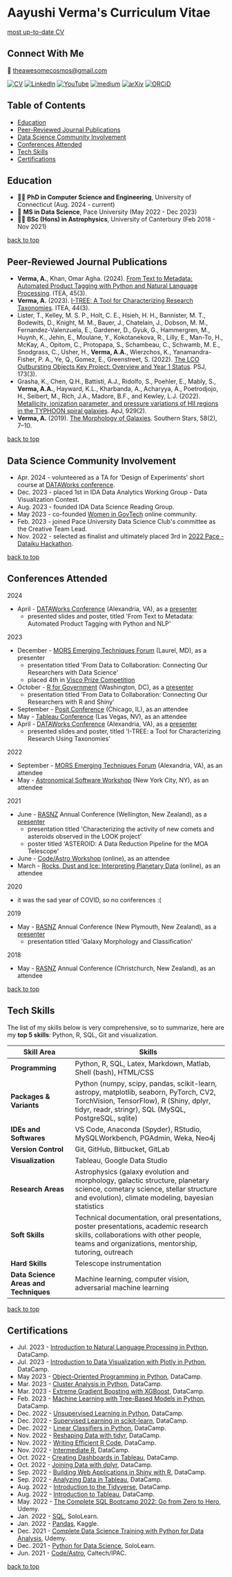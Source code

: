 # Aayushi Verma's Curriculum Vitae

[most up-to-date CV](https://www.aayushiverma.com/cv/)

## Connect With Me

:incoming_envelope: theawesomecosmos@gmail.com

[![CV](https://img.shields.io/badge/-my%20resume-blueviolet)](https://github.com/awesomecosmos/Aayushi-Verma-CV)
[![LinkedIn](https://img.shields.io/static/v1?message=LinkedIn&logo=linkedin&labelColor=0A66C2&color=0A66C2&logoColor=white&label=%20)](https://linkedin.com/in/aayushi-verma) 
[![YouTube](https://img.shields.io/static/v1?message=YouTube&logo=youtube&labelColor=FF0000&color=FF0000&logoColor=white&label=%20)](https://www.youtube.com/channel/UClS-R630xWKrukXSDTypAVg)
[![medium](https://img.shields.io/static/v1?message=Medium&logo=medium&labelColor=000000&color=000000&logoColor=white&label=%20)](https://medium.com/@aayushi_verma)
[![arXiv](https://img.shields.io/static/v1?message=arXiv&logo=arxiv&labelColor=B31B1B&color=B31B1B&logoColor=white&label=%20)](https://arxiv.org/search/?searchtype=author&query=Verma%2C+A+A)
[![ORCiD](https://img.shields.io/static/v1?message=ORCiD&logo=orcid&labelColor=A6CE39&color=A6CE39&logoColor=white&label=%20)](https://orcid.org/0000-0003-2396-4569)

## Table of Contents
  * [Education](#education)
  * [Peer-Reviewed Journal Publications](#peer-reviewed-journal-publications)
  * [Data Science Community Involvement](#data-science-community-involvement)
  * [Conferences Attended](#conferences-attended)
  * [Tech Skills](#tech-skills)
  * [Certifications](#certifications)

## Education
- :woman_technologist: **PhD in Computer Science and Engineering**, University of Connecticut (Aug. 2024 - current)
- :memo: **MS in Data Science**, Pace University (May 2022 - Dec 2023)
- :woman_student: **BSc (Hons) in Astrophysics**, University of Canterbury (Feb 2018 - Nov 2021)
  
[back to top](#table-of-contents)

## Peer-Reviewed Journal Publications
- **Verma, A.**, Khan, Omar Agha. (2024). [From Text to Metadata: Automated Product Tagging with Python and Natural Language Processing](https://itea.org/journals/volume-45-3/from-text-to-metadata-automated-product-tagging-with-python-and-natural-language-processing/). ITEA, 45(3).
- **Verma, A.** (2023). [I-TREE: A Tool for Characterizing Research Taxonomies](https://itea.org/journals/volume-44-3/I-Tree-A-Tool-for-characterizing-research-using-taxonomies/). ITEA, 44(3).
- Lister, T., Kelley, M. S. P., Holt, C. E., Hsieh, H. H., Bannister, M. T., Bodewits, D., Knight, M. M., Bauer, J., Chatelain, J., Dobson, M. M., Fernandez-Valenzuela, E., Gardener, D., Gyuk, G., Hammergren, M., Huynh, K., Jehin, E., Moulane, Y., Kokotanekova, R., Lilly, E., Man-To, H., McKay, A., Opitom, C., Protopapa, S., Schambeau, C., Schwamb, M. E., Snodgrass, C., Usher, H., **Verma, A.A.**, Wierzchos, K., Yanamandra-Fisher, P. A., Ye, Q., Gomez, E., Greenstreet, S. (2022). [The LCO Outbursting Objects Key Project: Overview and Year 1 Status](https://iopscience.iop.org/article/10.3847/PSJ/ac7a31). PSJ, 173(3).
- Grasha, K., Chen, Q.H., Battisti, A.J., Ridolfo, S., Poehler, E., Mably, S., **Verma, A.A.**, Hayward, K.L., Kharbanda, A., Acharyya, A., Poetrodjojo, H., Seibert, M., Rich, J.A., Madore, B.F., and Kewley, L.J. (2022). [Metallicity, ionization parameter, and pressure variations of HII regions in the TYPHOON spiral galaxies](https://iopscience.iop.org/article/10.3847/1538-4357/ac5ab2). ApJ, 929(2).
- **Verma, A.** (2019). [The Morphology of Galaxies](https://www.aayushiverma.com/wp-content/uploads/2020/12/2019_publication_southern_stars.pdf). Southern Stars, 58(2), 7–10.

[back to top](#table-of-contents)

## Data Science Community Involvement
- Apr. 2024 - volunteered as a TA for 'Design of Experiments' short course at [DATAWorks conference](https://dataworks.testscience.org/).
- Dec. 2023 - placed 1st in IDA Data Analytics Working Group - Data Visualization Contest.
- Aug. 2023 - founded IDA Data Science Reading Group.
- May 2023 - co-founded [Women in GovTech](https://women-in-govtech.github.io/) online community.
- Feb. 2023 - joined Pace University Data Science Club's committee as the Creative Team Lead.
- Nov. 2022 - selected as finalist and ultimately placed 3rd in [2022 Pace - Dataiku Hackathon](https://github.com/awesomecosmos/ChocolateHackathon).

[back to top](#table-of-contents)

## Conferences Attended

2024
- April - [DATAWorks Conference](https://dataworks.testscience.org/) (Alexandria, VA), as a [presenter](https://youtu.be/dypGutz9gyg)
  - presented slides and poster, titled 'From Text to Metadata: Automated Product Tagging with Python and NLP'

2023
- December - [MORS Emerging Techniques Forum](https://www.mors.org/Events/Workshops/Emerging-Techniques-Forum) (Laurel, MD), as a presenter
  - presentation titled 'From Data to Collaboration: Connecting Our Researchers with Data Science'
  - placed 4th in [Visco Prize Competition](https://www.mors.org/Professional-Development/Prizes/Eugene-P-Visco-Prize)
- October - [R for Government](https://rstats.ai/gov) (Washington, DC), as a [presenter](https://www.youtube.com/watch?v=BDbfp5fH8Co&t=29s)
  - presentation titled 'From Data to Collaboration: Connecting Our Researchers with R and Shiny'
- September - [Posit Conference](https://posit.co/conference/) (Chicago, IL), as an attendee
- May - [Tableau Conference](https://www.salesforce.com/tableau-conference/) (Las Vegas, NV), as an attendee
- April - [DATAWorks Conference](https://dataworks.testscience.org/) (Alexandria, VA), as a [presenter](https://www.youtube.com/watch?v=u2IACflSNjg)
  - presented slides and poster, titled 'I-TREE: a Tool for Characterizing Research Using Taxonomies'

2022
- September - [MORS Emerging Techniques Forum](https://www.mors.org/Events/Workshops/Emerging-Techniques-Forum) (Alexandria, VA), as an attendee
- May - [Astronomical Software Workshop](https://code.astrodata.nyc/) (New York City, NY), as an attendee

2021
- June - [RASNZ](https://www.rasnz.org.nz/) Annual Conference (Wellington, New Zealand), as a [presenter](https://www.youtube.com/watch?v=O4_0ROGtA5w&list=LL&index=7&t=193s)
  - presentation titled 'Characterizing the activity of new comets and asteroids observed in the LOOK project'
  - poster titled 'ASTEROID: A Data Reduction Pipeline for the MOA Telescope'
- June - [Code/Astro Workshop](https://semaphorep.github.io/codeastro/) (online), as an attendee
- March - [Rocks, Dust and Ice: Interpreting Planetary Data](https://sofia-science-series.constantcontactsites.com/w1-rock-dust-and-ice) (online), as an attendee

2020
- it was the sad year of COVID, so no conferences :(

2019
- May - [RASNZ](https://www.rasnz.org.nz/) Annual Conference (New Plymouth, New Zealand), as a [presenter](https://www.youtube.com/watch?v=8e6zvK9It5U)
  - presentation titled 'Galaxy Morphology and Classification'

2018
- May - [RASNZ](https://www.rasnz.org.nz/) Annual Conference (Christchurch, New Zealand), as an attendee

[back to top](#table-of-contents)

## Tech Skills

The list of my skills below is very comprehensive, so to summarize, here are my **top 5 skills**: Python, R, SQL, Git and visualization.

| Skill Area | Skills |
| ------------- |-------------|
| **Programming** 		    | Python, R, SQL, Latex, Markdown, Matlab, Shell (bash), HTML/CSS |
| **Packages & Variants**	| Python (numpy, scipy, pandas, scikit-learn, astropy, matplotlib, seaborn, PyTorch, CV2, TorchVision, TensorFlow), R (Shiny, dplyr, tidyr, readr, stringr), SQL (MySQL, PostgreSQL, sqlite)|
| **IDEs and Softwares** 	| VS Code, Anaconda (Spyder), RStudio, MySQLWorkbench, PGAdmin, Weka, Neo4j    |
| **Version Control** 		| Git, GitHub, Bitbucket, GitLab  |
| **Visualization** 		| Tableau, Google Data Studio |
| **Research Areas** 		| Astrophysics (galaxy evolution and morphology, galactic structure, planetary science, cometary science, stellar structure and evolution), climate modeling, bayesian statistics |
| **Soft Skills** 		| Technical documentation, oral presentations, poster presentations, academic research skills, collaborations with other people, teams and organizations, mentorship, tutoring, outreach |
| **Hard Skills** 		| Telescope instrumentation |
| **Data Science Areas and Techniques** | Machine learning, computer vision, adversarial machine learning |

[back to top](#table-of-contents)

## Certifications

- Jul. 2023 - [Introduction to Natural Language Processing in Python](https://github.com/awesomecosmos/Aayushi-Verma-CV/blob/main/certificates/2023_07_nlp.pdf), DataCamp.
- Jul. 2023 - [Introduction to Data Visualization with Plotly in Python](https://github.com/awesomecosmos/Aayushi-Verma-CV/blob/main/certificates/2023_07_plotly.pdf), DataCamp.
- May 2023 - [Object-Oriented Programming in Python](https://github.com/awesomecosmos/Aayushi-Verma-CV/blob/main/certificates/2023_05_object_oriented_programming.pdf), DataCamp.
- Mar. 2023 - [Cluster Analysis in Python](https://github.com/awesomecosmos/Aayushi-Verma-CV/blob/main/certificates/2023_03_cluster_analysis.pdf), DataCamp.
- Mar. 2023 - [Extreme Gradient Boosting with XGBoost](https://github.com/awesomecosmos/Aayushi-Verma-CV/blob/main/certificates/2023_02_extreme_gradient_boosting.pdf), DataCamp.
- Feb. 2023 - [Machine Learning with Tree-Based Models in Python](https://github.com/awesomecosmos/Aayushi-Verma-CV/blob/main/certificates/2023_02_tree_based_models.pdf), DataCamp.
- Dec. 2022 - [Unsupervised Learning in Python](https://github.com/awesomecosmos/Aayushi-Verma-CV/blob/main/certificates/2022_12_unsupervised_learning.pdf), DataCamp.
- Dec. 2022 - [Supervised Learning in scikit-learn](https://github.com/awesomecosmos/Aayushi-Verma-CV/blob/main/certificates/2022_12_supervised_learning.pdf), DataCamp.
- Dec. 2022 - [Linear Classifiers in Python](https://github.com/awesomecosmos/Aayushi-Verma-CV/blob/main/certificates/2022_12_linear_classifiers.pdf), DataCamp.
- Nov. 2022 - [Reshaping Data with tidyr](https://github.com/awesomecosmos/aayushi-verma-cv/blob/main/certificates/2022_11_reshaping_data_with_tidyr.pdf), DataCamp.
- Nov. 2022 - [Writing Efficient R Code](https://github.com/awesomecosmos/aayushi-verma-cv/blob/main/certificates/2022_11_efficientR.pdf), DataCamp.
- Nov. 2022 - [Intermediate R](https://github.com/awesomecosmos/aayushi-verma-cv/blob/main/certificates/2022_11_intermediateR.pdf), DataCamp.
- Oct. 2022 - [Creating Dashboards in Tableau](https://github.com/awesomecosmos/aayushi-verma-cv/blob/main/certificates/2022_10-creating_dashboards_in_tableau.pdf), DataCamp.
- Oct. 2022 - [Joining Data with dplyr](https://github.com/awesomecosmos/aayushi-verma-cv/blob/main/certificates/2022_10-joining_data_with_dplyr.pdf), DataCamp.
- Sep. 2022 - [Building Web Applications in Shiny with R](https://github.com/awesomecosmos/aayushi-verma-cv/blob/main/certificates/2022_09_web_apps_with_shiny_in_r.pdf), DataCamp.
- Sep. 2022 - [Analyzing Data in Tableau](https://github.com/awesomecosmos/aayushi-verma-cv/blob/main/certificates/2022_09_analyzing_data_in_tableau.pdf), DataCamp.
- Aug. 2022 - [Introduction to the Tidyverse](https://github.com/awesomecosmos/aayushi-verma-cv/blob/main/certificates/2022_08_intro_to_tidyverse.pdf), DataCamp.
- Aug. 2022 - [Introduction to Tableau](https://github.com/awesomecosmos/aayushi-verma-cv/blob/main/certificates/2022_08_intro_to_tableau.pdf), DataCamp.
- May. 2022 - [The Complete SQL Bootcamp 2022: Go from Zero to Hero](https://github.com/awesomecosmos/aayushi-verma-cv/blob/main/certificates/2022_05_udemy.pdf), Udemy.
- Jan. 2022 - [SQL](https://github.com/awesomecosmos/aayushi-verma-cv/blob/main/certificates/2022_01_sololearn.pdf), SoloLearn.
- Jan. 2022 - [Pandas](https://github.com/awesomecosmos/aayushi-verma-cv/blob/main/certificates/2022_01_kaggle.pdf), Kaggle.
- Dec. 2021 - [Complete Data Science Training with Python for Data Analysis](https://github.com/awesomecosmos/aayushi-verma-cv/blob/main/certificates/2021_12_udemy.pdf), Udemy.
- Dec. 2021 - [Python for Data Science](https://github.com/awesomecosmos/aayushi-verma-cv/blob/main/certificates/2021_12_sololearn.pdf), SoloLearn.
- Jun. 2021 - [Code/Astro](https://github.com/awesomecosmos/aayushi-verma-cv/blob/main/certificates/2021_06_codeastro.pdf), Caltech/IPAC.

[back to top](#table-of-contents)
